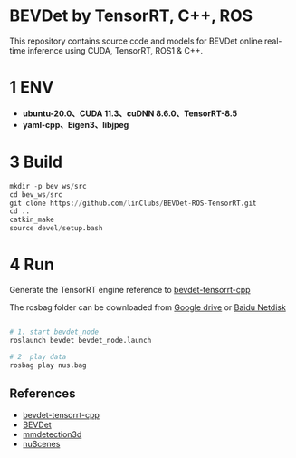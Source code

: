 
# BEVDet by TensorRT, C++, ROS

This repository contains source code and models for BEVDet online real-time inference using CUDA, TensorRT, ROS1 & C++.


# 1 ENV

- **ubuntu-20.0、CUDA 11.3、cuDNN 8.6.0、TensorRT-8.5**
- **yaml-cpp、Eigen3、libjpeg**

# 3 Build

~~~python
mkdir -p bev_ws/src
cd bev_ws/src
git clone https://github.com/linClubs/BEVDet-ROS-TensorRT.git
cd ..
catkin_make
source devel/setup.bash
~~~

# 4 Run

Generate the TensorRT engine reference to [bevdet-tensorrt-cpp](https://github.com/LCH1238/bevdet-tensorrt-cpp)

The rosbag folder can be downloaded from [Google drive]() or [Baidu Netdisk]()


~~~python

# 1. start bevdet_node
roslaunch bevdet bevdet_node.launch

# 2  play data
rosbag play nus.bag
~~~





## References
- [bevdet-tensorrt-cpp](https://github.com/LCH1238/bevdet-tensorrt-cpp)
- [BEVDet](https://github.com/HuangJunJie2017/BEVDet)
- [mmdetection3d](https://github.com/open-mmlab/mmdetection3d)
- [nuScenes](https://www.nuscenes.org/)
